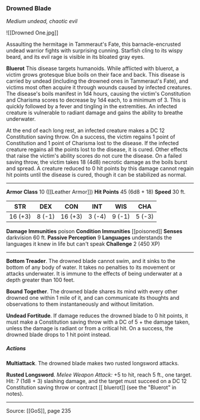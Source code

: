 ### Drowned Blade
_Medium undead, chaotic evil_

![[Drowned One.jpg]]

Assaulting the hermitage in Tammeraut's Fate, this barnacle-encrusted undead warrior fights with surprising cunning. Starfish cling to its wispy beard, and its evil rage is visible in its bloated gray eyes.


**Bluerot** This disease targets humanoids. While afflicted with bluerot, a victim grows grotesque blue boils on their face and back. This disease is carried by undead (including the drowned ones in Tammeraut's Fate), and victims most often acquire it through wounds caused by infected creatures. The disease's boils manifest in 1d4 hours, causing the victim's Constitution and Charisma scores to decrease by 1d4 each, to a minimum of 3. This is quickly followed by a fever and tingling in the extremities. An infected creature is vulnerable to radiant damage and gains the ability to breathe underwater.

At the end of each long rest, an infected creature makes a DC 12 Constitution saving throw. On a success, the victim regains 1 point of Constitution and 1 point of Charisma lost to the disease. If the infected creature regains all the points lost to the disease, it is cured. Other effects that raise the victim's ability scores do not cure the disease. On a failed saving throw, the victim takes 18 (4d8) necrotic damage as the boils burst and spread. A creature reduced to 0 hit points by this damage cannot regain hit points until the disease is cured, though it can be stabilized as normal.






---

**Armor Class** 10 ([[Leather Armor]])
**Hit Points** 45 (6d8 + 18)
**Speed** 30 ft.

| STR     | DEX     | CON     | INT     | WIS     | CHA     |
|---------|---------|---------|---------|---------|---------|
| 16 (+3) | 8 (-1) | 16 (+3) | 3 (-4) | 9 (-1) | 5 (-3) |

**Damage Immunities** poison
**Condition Immunities** [[poisoned]]
**Senses** darkvision 60 ft.
**Passive Perception** 9
**Languages** understands the languages it knew in life but can't speak
**Challenge** 2 (450 XP)

---

**Bottom Treader**. The drowned blade cannot swim, and it sinks to the bottom of any body of water. It takes no penalties to its movement or attacks underwater. It is immune to the effects of being underwater at a depth greater than 100 feet.

**Bound Together**. The drowned blade shares its mind with every other drowned one within 1 mile of it, and can communicate its thoughts and observations to them instantaneously and without limitation.

**Undead Fortitude**. If damage reduces the drowned blade to 0 hit points, it must make a Constitution saving throw with a DC of 5 + the damage taken, unless the damage is radiant or from a critical hit. On a success, the drowned blade drops to 1 hit point instead.

##### Actions
**Multiattack**. The drowned blade makes two rusted longsword attacks.

**Rusted Longsword**. _Melee Weapon Attack:_ +5 to hit, reach 5 ft., one target. Hit: 7 (1d8 + 3) slashing damage, and the target must succeed on a DC 12 Constitution saving throw or contract [[ bluerot]] (see the "Bluerot" in notes).


---

Source: [[GoS]], page 235